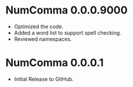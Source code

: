 # NumComma 0.0.0.9000

* Optimized the code.
* Added a word list to support spell checking.
* Reviewed namespaces.

# NumComma 0.0.0.1

* Initial Release to GitHub.

